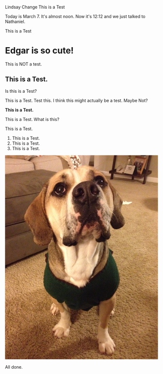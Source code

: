 Lindsay Change
This is a Test

Today is March 7. It's almost noon.
Now it's 12:12 and we just talked to Nathaniel. 

This is a Test

# Edgar is so cute! 

This is NOT a test.

## This is a Test.

Is this is a Test?

This is a Test. Test this. I think this might actually be a test. Maybe Not?

**This is a Test.**

This is a Test. What is this?


This is a Test.


1. This is a Test.
2. This is a Test.
3. This is a Test.

![Edgar](Edgar-sweater.png)

All done.
